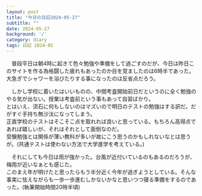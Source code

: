 ```yaml
---
layout: post
title: "今日の日記2024-05-27"
subtitle: ""
date: 2024-05-27
background: '/'
category: diary
tags: 日記 2024-05
---
```

<p>&emsp;普段平日は朝4時に起きて色々勉強や準備をして過ごすのだが、今日は昨日このサイトを作る為格闘した疲れもあったのか目を覚ましたのは6時半であった。<br>大急ぎでシャワーを浴びたりする事になったのは反省点だろう。</p>
<p>&emsp;しかし学校に着いたはいいものの、中間考査開始前日だというのに全く勉強のやる気が出ない。授業は考査前という事もあって自習ばかり。<br>とはいえ、流石に何もしないのはマズいので明日のテストの勉強はする訳だ。だがすぐ手持ち無沙汰になってしまう。<br>正直学校のテストはそこそこ点を取れれば良いと思っている。もちろん高得点であれば嬉しいが、それはそれとして面倒なのだ。<br>受験勉強とは関係が薄い教科が多いが故にこう思うのかもしれないなとは思うが。(共通テストは使わない方法で大学進学を考えている。)</p>
<p>&emsp;それにしても今日は雨が強かった。台風が近付いているのもあるのだろうが、梅雨が近いなぁとも感じた。<br>このまえ年が明けたと思ったらもう半分近く今年が過ぎようとしている。そんな事実に怯えながらも一歩一歩進むしかないかなと思いつつ寝る準備をするのであった。(執筆開始時間20時半頃)</p>